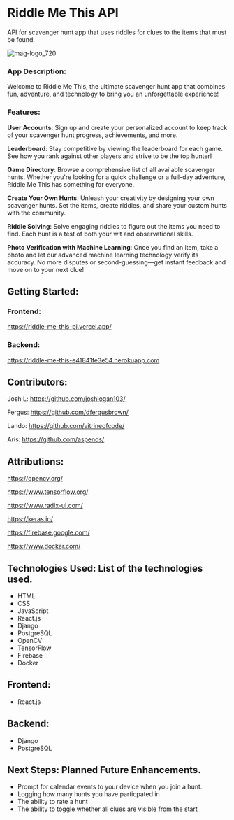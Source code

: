 # Riddle Me This API

API for scavenger hunt app that uses riddles for clues to the items that must be found.

![mag-logo_720](https://github.com/joshlogan103/riddle-me-this-backend/assets/100243038/b2fb997b-0145-4010-ae76-8ec4dabcb915)


### App Description:

Welcome to Riddle Me This, the ultimate scavenger hunt app that combines fun, adventure, and technology to bring you an unforgettable experience!

### Features:

**User Accounts**: Sign up and create your personalized account to keep track of your scavenger hunt progress, achievements, and more.

**Leaderboard**: Stay competitive by viewing the leaderboard for each game. See how you rank against other players and strive to be the top hunter!

**Game Directory**: Browse a comprehensive list of all available scavenger hunts. Whether you're looking for a quick challenge or a full-day adventure, Riddle Me This has something for everyone.

**Create Your Own Hunts**: Unleash your creativity by designing your own scavenger hunts. Set the items, create riddles, and share your custom hunts with the community.

**Riddle Solving**: Solve engaging riddles to figure out the items you need to find. Each hunt is a test of both your wit and observational skills.

**Photo Verification with Machine Learning**: Once you find an item, take a photo and let our advanced machine learning technology verify its accuracy. No more disputes or second-guessing—get instant feedback and move on to your next clue!


 ## Getting Started:
  ### **Frontend**:
https://riddle-me-this-pi.vercel.app/
 
 ### **Backend**: 
https://riddle-me-this-e41841fe3e54.herokuapp.com

 
 ## Contributors: 

 Josh L:  https://github.com/joshlogan103/

 Fergus:  https://github.com/dfergusbrown/

 Lando:  https://github.com/vitrineofcode/

 Aris:  https://github.com/aspenos/

 ## Attributions: 
https://opencv.org/

https://www.tensorflow.org/

https://www.radix-ui.com/

https://keras.io/

https://firebase.google.com/

https://www.docker.com/

 ## Technologies Used: List of the technologies used.
 - HTML
 - CSS
 - JavaScript
 - React.js
 - Django
 - PostgreSQL
 - OpenCV
 - TensorFlow
 - Firebase
 - Docker

 ## **Frontend**:
 - React.js
 
 ## **Backend**: 
 - Django
 - PostgreSQL

 ## Next Steps: Planned Future Enhancements.
- Prompt for calendar events to your device when you join a hunt.
- Logging how many hunts you have particpated in
- The ability to rate a hunt
- The ability to toggle whether all clues are visible from the start
